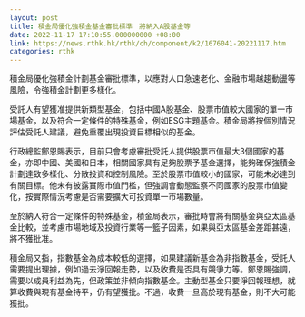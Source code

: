 ```yaml
---
layout: post
title: 積金局優化強積金基金審批標準　將納入A股基金等
date: 2022-11-17 17:10:55.000000000 +08:00
link: https://news.rthk.hk/rthk/ch/component/k2/1676041-20221117.htm
categories: rthk
---
```


積金局優化強積金計劃基金審批標準，以應對人口急速老化、金融市場越趨動盪等風險，令強積金計劃更多樣化。

受託人有望獲准提供新類型基金，包括中國A股基金、股票市值較大國家的單一市場基金，以及符合一定條件的特殊基金，例如ESG主題基金。積金局將按個別情況評估受託人建議，避免重覆出現投資目標相似的基金。

行政總監鄭恩賜表示，目前只會考慮審批受託人提供股票市值最大3個國家的基金，亦即中國、美國和日本，相關國家具有足夠股票予基金選擇，能夠確保強積金計劃達致多樣化、分散投資和控制風險。至於股票市值較小的國家，可能未必達到有關目標。他未有披露實際市值門檻，但強調會動態監察不同國家的股票市值變化，按實際情況考慮是否需要擴大可投資單一市場數量。

至於納入符合一定條件的特殊基金，積金局表示，審批時會將有關基金與亞太區基金比較，並考慮市場地域及投資行業等一籃子因素，如果與亞太區基金差距甚遠，將不獲批准。

積金局又指，指數基金為成本較低的選擇，如果建議新基金為非指數基金，受託人需要提出理據，例如過去淨回報走勢，以及收費是否具有競爭力等。鄭恩賜強調，需要以成員利益為先，但政策並非傾向指數基金。主動型基金只要淨回報理想，就算收費與現有基金持平，仍有望獲批。不過，收費一旦高於現有基金，則不大可能獲批。
